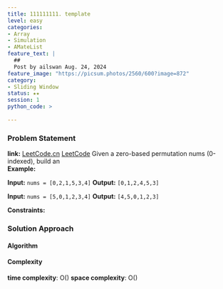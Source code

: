 ```yaml
---
title: 111111111. template
level: easy
categories:
- Array
- Simulation
- AMateList
feature_text: |
  ##  
  Post by ailswan Aug. 24, 2024
feature_image: "https://picsum.photos/2560/600?image=872"
category:
- Sliding Window
status: ★★
session: 1
python_code: >
   
---
```


### Problem Statement
**link:**
[LeetCode.cn](https://leetcode.cn/problems/build-array-from-permutation/)
[LeetCode](https://leetcode.com/build-array-from-permutation/)
Given a zero-based permutation nums (0-indexed), build an  
**Example:**

**Input:** `nums = [0,2,1,5,3,4]`
**Output:** `[0,1,2,4,5,3]`

**Input:** `nums = [5,0,1,2,3,4]`
**Output:** `[4,5,0,1,2,3]`

**Constraints:**
 
### Solution Approach
 

#### Algorithm

#### Complexity
 **time complexity**: O()
 **space complexity**: O()